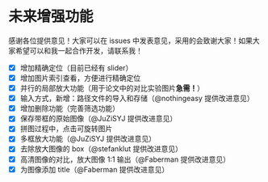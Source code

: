 # 未来增强功能

感谢各位提供意见！大家可以在 issues 中发表意见，采用的会致谢大家！如果大家希望可以和我一起合作开发，请联系我！

- [x] 增加精确定位（目前已经有 slider）
- [x] 增加图片索引查看，方便进行精确定位
- [x] 并行的局部放大功能（用于论文中的对比实验图片**急需！**）
- [x] 输入方式，新增：路径文件的导入和存储（@nothingeasy 提供改进意见）
- [x] 增加删除功能（完善筛选功能）
- [x] 保存带框的原始图像（@JuZiSYJ 提供改进意见）
- [x] 拼图过程中，点击可旋转图片
- [x] 多框放大功能（@JuZiSYJ 提供改进意见）
- [x] 去除放大图像的 box（@stefanklut 提供改进意见）
- [x] 高清图像的对比，放大图像 1:1 输出（@Faberman 提供改进意见）
- [x] 为图像添加 title（@Faberman 提供改进意见） 
